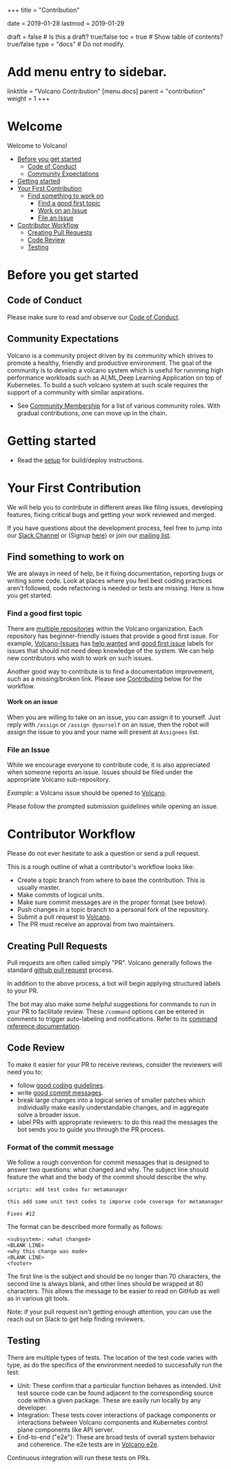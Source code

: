 +++
title =  "Contribution"


date = 2019-01-28
lastmod = 2019-01-29

draft = false  # Is this a draft? true/false
toc = true  # Show table of contents? true/false
type = "docs"  # Do not modify.

# Add menu entry to sidebar.
linktitle = "Volcano Contribution"
[menu.docs]
  parent = "contribution"
  weight = 1
+++

# Welcome

Welcome to Volcano!

-   [Before you get started](#before-you-get-started)
    -   [Code of Conduct](#code-of-conduct)
    -   [Community Expectations](#community-expectations)
-   [Getting started](#getting-started)
-   [Your First Contribution](#your-first-contribution)
    -   [Find something to work on](#find-something-to-work-on)
        -   [Find a good first topic](#find-a-good-first-topic)
        -   [Work on an Issue](#work-on-an-issue)
        -   [File an Issue](#file-an-issue)
-   [Contributor Workflow](#contributor-workflow)
    -   [Creating Pull Requests](#creating-pull-requests)
    -   [Code Review](#code-review)
    -   [Testing](#testing)

# Before you get started

## Code of Conduct

Please make sure to read and observe our [Code of Conduct](https://github.com/volcano-sh/website/blob/master/CODE_OF_CONDUCT.md).

## Community Expectations

Volcano is a community project driven by its community which strives to promote a healthy, friendly and productive environment.
The goal of the community is to develop a volcano system which is useful for runnning high performance workloads such as AI,ML,Deep Learning Application on top of Kubernetes. To build a such volcano system at such scale requires the support of a community with similar aspirations.

- See [Community Membership](https://github.com/volcano-sh/website/blob/master/content/en/docs/community-membership.md) for a list of various community roles. With gradual contributions, one can move up in the chain.


# Getting started

- Read the [setup](https://github.com/volcano-sh/website/blob/master/content/en/docs/deployment.md) for build/deploy instructions.


# Your First Contribution

We will help you to contribute in different areas like filing issues, developing features, fixing critical bugs and getting your work reviewed and merged.

If you have questions about the development process, feel free to jump into our [Slack Channel](https://volcano-sh.slack.com) or (Signup [here](https://join.slack.com/t/volcano-sh/shared_invite/enQtNTU5NTU3NDU0MTc4LTgzZTQ2MzViNTFmNDg1ZGUyMzcwNjgxZGQ1ZDdhOGE3Mzg1Y2NkZjk1MDJlZTZhZWU5MDg2MWJhMzI3Mjg3ZTk)) 
or join our [mailing list](https://groups.google.com/forum/#!forum/volcano-sh).

## Find something to work on

We are always in need of help, be it fixing documentation, reporting bugs or writing some code.
Look at places where you feel best coding practices aren't followed, code refactoring is needed or tests are missing.
Here is how you get started.

### Find a good first topic

There are [multiple repositories](https://github.com/volcano-sh/) within the Volcano organization.
Each repository has beginner-friendly issues that provide a good first issue.
For example, [Volcano-Issues](https://github.com/volcano-sh/volcano) has [help wanted](https://github.com/volcano-sh/volcano/issues?q=is%3Aopen+is%3Aissue+label%3A%22help+wanted%22) and [good first issue](https://github.com/volcano-sh/volcano/issues?q=is%3Aopen+is%3Aissue+label%3A%22good+first+issue%22) labels for issues that should not need deep knowledge of the system.
We can help new contributors who wish to work on such issues.

Another good way to contribute is to find a documentation improvement, such as a missing/broken link. Please see [Contributing](#contributing) below for the workflow.

#### Work on an issue

When you are willing to take on an issue, you can assign it to yourself. Just reply with `/assign` or `/assign @yourself` on an issue,
then the robot will assign the issue to you and your name will present at `Assignees` list.

### File an Issue

While we encourage everyone to contribute code, it is also appreciated when someone reports an issue.
Issues should be filed under the appropriate Volcano sub-repository.

*Example:* a Volcano issue should be opened to [Volcano](https://github.com/volcano-sh/volcano/issues).

Please follow the prompted submission guidelines while opening an issue.

# Contributor Workflow

Please do not ever hesitate to ask a question or send a pull request.

This is a rough outline of what a contributor's workflow looks like:

- Create a topic branch from where to base the contribution. This is usually master.
- Make commits of logical units.
- Make sure commit messages are in the proper format (see below).
- Push changes in a topic branch to a personal fork of the repository.
- Submit a pull request to [Volcano](https://github.com/volcano-sh/volcano).
- The PR must receive an approval from two maintainers.

## Creating Pull Requests

Pull requests are often called simply "PR".
Volcano generally follows the standard [github pull request](https://help.github.com/articles/about-pull-requests/) process.

In addition to the above process, a bot will begin applying structured labels to your PR.

The bot may also make some helpful suggestions for commands to run in your PR to facilitate review.
These `/command` options can be entered in comments to trigger auto-labeling and notifications.
Refer to its [command reference documentation](https://go.k8s.io/bot-commands).

## Code Review

To make it easier for your PR to receive reviews, consider the reviewers will need you to:

* follow [good coding guidelines](https://github.com/golang/go/wiki/CodeReviewComments).
* write [good commit messages](https://chris.beams.io/posts/git-commit/).
* break large changes into a logical series of smaller patches which individually make easily understandable changes, and in aggregate solve a broader issue.
* label PRs with appropriate reviewers: to do this read the messages the bot sends you to guide you through the PR process.

### Format of the commit message

We follow a rough convention for commit messages that is designed to answer two questions: what changed and why.
The subject line should feature the what and the body of the commit should describe the why.

```
scripts: add test codes for metamanager

this add some unit test codes to imporve code coverage for metamanager

Fixes #12
```

The format can be described more formally as follows:

```
<subsystem>: <what changed>
<BLANK LINE>
<why this change was made>
<BLANK LINE>
<footer>
```

The first line is the subject and should be no longer than 70 characters, the second line is always blank, and other lines should be wrapped at 80 characters. This allows the message to be easier to read on GitHub as well as in various git tools.

Note: if your pull request isn't getting enough attention, you can use the reach out on Slack to get help finding reviewers.

## Testing

There are multiple types of tests.
The location of the test code varies with type, as do the specifics of the environment needed to successfully run the test:

* Unit: These confirm that a particular function behaves as intended. Unit test source code can be found adjacent to the corresponding source code within a given package. These are easily run locally by any developer.
* Integration: These tests cover interactions of package components or interactions between Volcano components and Kubernetes control plane components like API server. 
* End-to-end ("e2e"): These are broad tests of overall system behavior and coherence. The e2e tests are in [Volcano e2e](https://github.com/volcano-sh/volcano/tree/master/test/e2e).

Continuous integration will run these tests on PRs.